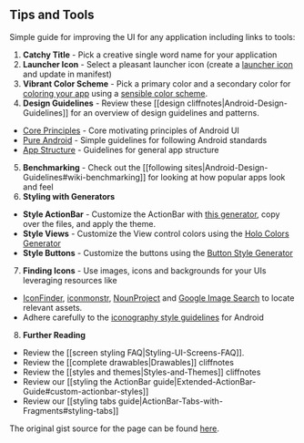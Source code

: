 ## Tips and Tools

Simple guide for improving the UI for any application including links to tools:

1. **Catchy Title** - Pick a creative single word name for your application
2. **Launcher Icon** - Select a pleasant launcher icon (create a [launcher icon](http://imgur.com/a/8cmLM) and update in manifest)
3. **Vibrant Color Scheme** - Pick a primary color and a secondary color for [coloring your app](http://www.google.com/design/spec/style/color.html#color-ui-color-application) using a [sensible color scheme](http://www.colourlovers.com/palettes/new/past-month/meta?page=1).
4. **Design Guidelines** - Review these [[design cliffnotes|Android-Design-Guidelines]] for an  overview of design guidelines and patterns.
  * [Core Principles](http://developer.android.com/design/get-started/principles.html) - Core motivating principles of Android UI
  * [Pure Android](http://developer.android.com/design/patterns/pure-android.html) - Simple guidelines for following Android standards
  * [App Structure](http://developer.android.com/design/patterns/app-structure.html) - Guidelines for general app structure
5. **Benchmarking** - Check out the [[following sites|Android-Design-Guidelines#wiki-benchmarking]] for looking at how popular apps look and feel
6. **Styling with Generators**
  * **Style ActionBar** - Customize the ActionBar with [this generator](http://jgilfelt.github.io/android-actionbarstylegenerator/), copy over the files, and apply the theme. 
  * **Style Views** - Customize the View control colors using the [Holo Colors Generator](http://android-holo-colors.com/)
  * **Style Buttons** - Customize the buttons using the [Button Style Generator](http://angrytools.com/android/button/)
7. **Finding Icons** - Use images, icons and backgrounds for your UIs leveraging resources like 
  * [IconFinder](https://www.iconfinder.com/), [iconmonstr](http://iconmonstr.com/), [NounProject](http://thenounproject.com/) and [Google Image Search](http://www.google.com/imghp) to locate relevant assets.
  * Adhere carefully to the [iconography style guidelines](http://developer.android.com/design/style/iconography.html) for Android
8. **Further Reading** 
  * Review the [[screen styling FAQ|Styling-UI-Screens-FAQ]].
  * Review the [[complete drawables|Drawables]] cliffnotes 
  * Review the [[styles and themes|Styles-and-Themes]] cliffnotes
  * Review our [[styling the ActionBar guide|Extended-ActionBar-Guide#custom-actionbar-styles]]
  * Review our [[styling tabs guide|ActionBar-Tabs-with-Fragments#styling-tabs]]

The original gist source for the page can be found [here](https://gist.github.com/nesquena/6c567083aec13d868017).